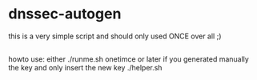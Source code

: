 # dnssec-autogen
this is a very simple script and should only used ONCE over all ;)


##
howto use:
either ./runme.sh onetimce
or later
if you generated manually the key and only insert the new key
./helper.sh <domain> <filepath>
